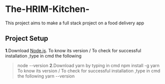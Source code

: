 # The-HRIM-Kitchen-

This project aims to make a full stack project on a food delivery app

## Project Setup

**1**.Download [Node.js](https://nodejs.org/en).
To know its version / To check for successful installation ,type in cmd the following

> node --version
> **2**.Download yarn by typing in cmd
> npm install -g yarn
> To know its version / To check for successful installation ,type in cmd the following
> yarn --version

